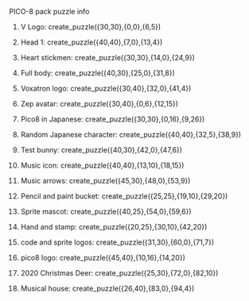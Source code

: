 PICO-8 pack puzzle info

1. V Logo: create_puzzle({30,30},{0,0},{6,5})

2. Head 1: create_puzzle({40,40},{7,0},{13,4})

3. Heart stickmen: create_puzzle({30,30},{14,0},{24,9})

4. Full body: create_puzzle({40,30},{25,0},{31,8})

5. Voxatron logo: create_puzzle({30,40},{32,0},{41,4})

6. Zep avatar: create_puzzle({30,40},{0,6},{12,15})

7. Pico8 in Japanese: create_puzzle({30,30},{0,16},{9,26})

8. Random Japanese character: create_puzzle({40,40},{32,5},{38,9})

9. Test bunny:  create_puzzle({40,30},{42,0},{47,6})

10. Music icon: create_puzzle({40,40},{13,10},{18,15})

11. Music arrows: create_puzzle({45,30},{48,0},{53,9})

12. Pencil and paint bucket: create_puzzle({25,25},{19,10},{29,20})

13. Sprite mascot: create_puzzle({40,25},{54,0},{59,6})

14. Hand and stamp: create_puzzle({20,25},{30,10},{42,20})

15. code and sprite logos: create_puzzle({31,30},{60,0},{71,7})

16. pico8 logo: create_puzzle({45,40},{10,16},{14,20})
17. 2020 Christmas Deer: create_puzzle({25,30},{72,0},{82,10})
18. Musical house: create_puzzle({26,40},{83,0},{94,4})
